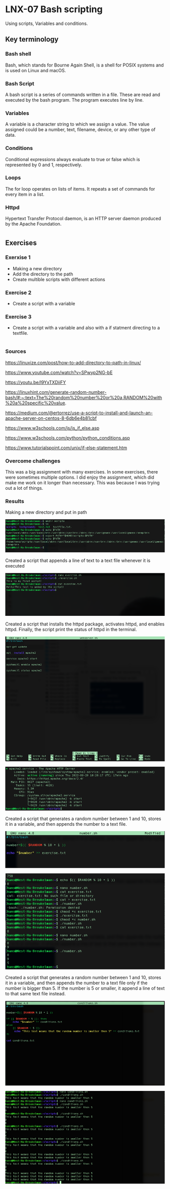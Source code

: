 # LNX-07 Bash scripting
Using scripts, Variables and conditions.

## Key terminology
### Bash shell
Bash, which stands for Bourne Again Shell, is a shell for POSIX systems and is used on Linux and macOS.

### Bash Script
A bash script is a series of commands written in a file. These are read and executed by the bash program. The program executes line by line.

### Variables
A variable is a character string to which we assign a value. The value assigned could be a number, text, filename, device, or any other type of data.

### Conditions
Conditional expressions always evaluate to true or false which is represented by 0 and 1, respectively.

### Loops
The for loop operates on lists of items. It repeats a set of commands for every item in a list.

### Httpd
Hypertext Transfer Protocol daemon, is an HTTP server daemon produced by the Apache Foundation.
#

## Exercises
### Exerxise 1
- Making a new directory
- Add the directory to the path
- Create multible scripts with different actions

### Exercise 2
- Create a script with a variable

### Exercise 3
- Create a script with a variable and also with a if statment directing to a textfile.
#

### Sources
https://linuxize.com/post/how-to-add-directory-to-path-in-linux/

https://www.youtube.com/watch?v=SPwyp2NG-bE

https://youtu.be/l9YxTXDiiFY

https://linuxhint.com/generate-random-number-bash/#:~:text=The%20random%20number%20or%20a,RANDOM%20with%20a%20specific%20value.

https://medium.com/@ertorrez/use-a-script-to-install-and-launch-an-apache-server-on-centos-8-6db6e4b81cbf 

https://www.w3schools.com/js/js_if_else.asp

https://www.w3schools.com/python/python_conditions.asp

https://www.tutorialspoint.com/unix/if-else-statement.htm


### Overcome challenges
This was a big assignment with many exercises. In some exercises, there were sometimes multiple options. I did enjoy the assignment, which did make me work on it longer than necessary. This was because I was trying out a lot of things.  

### Results
Making a new directory and put in path

![dir](https://github.com/Techgrounds-Cloud-9/cloud-9-hansbreukelman/blob/a295c25c72b466d9028873a042e88dd8e30c38e7/00_includes/Week%201/LNX/LNX-07-Ex1_1%20Scripts.png)

Created a script that appends a line of text to a text file whenever it is executed

![er](https://github.com/Techgrounds-Cloud-9/cloud-9-hansbreukelman/blob/a295c25c72b466d9028873a042e88dd8e30c38e7/00_includes/Week%201/LNX/LNX-07-Ex1_2%20Path.png)

Created a script that installs the httpd package, activates httpd, and enables httpd. Finally, the script print the status of httpd in the terminal.

![tr](https://github.com/Techgrounds-Cloud-9/cloud-9-hansbreukelman/blob/a295c25c72b466d9028873a042e88dd8e30c38e7/00_includes/Week%201/LNX/LNX-07-Ex1_3%20Httpd.png)

![tr](https://github.com/Techgrounds-Cloud-9/cloud-9-hansbreukelman/blob/a295c25c72b466d9028873a042e88dd8e30c38e7/00_includes/Week%201/LNX/LNX-07-Ex1_4%20Status.png)

Created a script that generates a random number between 1 and 10, stores it in a variable, and then appends the number to a text file.

![yu](https://github.com/Techgrounds-Cloud-9/cloud-9-hansbreukelman/blob/a295c25c72b466d9028873a042e88dd8e30c38e7/00_includes/Week%201/LNX/LNX-07-Ex2_1%20Script.png)

![bn](https://github.com/Techgrounds-Cloud-9/cloud-9-hansbreukelman/blob/a295c25c72b466d9028873a042e88dd8e30c38e7/00_includes/Week%201/LNX/LNX-07-Ex2_2%20Result.png)

Created a script that generates a random number between 1 and 10, stores it in a variable, and then appends the number to a text file only if the number is bigger than 5. If the number is 5 or smaller, it append a line of text to that same text file instead.

![ty](https://github.com/Techgrounds-Cloud-9/cloud-9-hansbreukelman/blob/a295c25c72b466d9028873a042e88dd8e30c38e7/00_includes/Week%201/LNX/LNX-07-Ex3_1%20Script.png)

![kl](https://github.com/Techgrounds-Cloud-9/cloud-9-hansbreukelman/blob/a295c25c72b466d9028873a042e88dd8e30c38e7/00_includes/Week%201/LNX/LNX-07-Ex3_2%20Result.jpeg)
